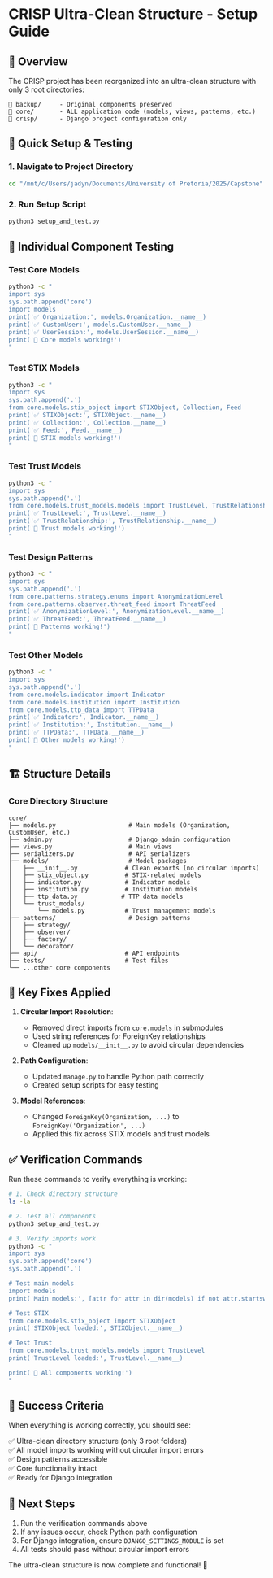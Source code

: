 # CRISP Ultra-Clean Structure - Setup Guide

## 🎯 Overview
The CRISP project has been reorganized into an ultra-clean structure with only 3 root directories:

```
📁 backup/     - Original components preserved
📁 core/       - ALL application code (models, views, patterns, etc.)
📁 crisp/      - Django project configuration only
```

## 🚀 Quick Setup & Testing

### 1. Navigate to Project Directory
```bash
cd "/mnt/c/Users/jadyn/Documents/University of Pretoria/2025/Capstone"
```

### 2. Run Setup Script
```bash
python3 setup_and_test.py
```

## 🧪 Individual Component Testing

### Test Core Models
```bash
python3 -c "
import sys
sys.path.append('core')
import models
print('✅ Organization:', models.Organization.__name__)
print('✅ CustomUser:', models.CustomUser.__name__)
print('✅ UserSession:', models.UserSession.__name__)
print('🎯 Core models working!')
"
```

### Test STIX Models
```bash
python3 -c "
import sys
sys.path.append('.')
from core.models.stix_object import STIXObject, Collection, Feed
print('✅ STIXObject:', STIXObject.__name__)
print('✅ Collection:', Collection.__name__)
print('✅ Feed:', Feed.__name__)
print('🎯 STIX models working!')
"
```

### Test Trust Models
```bash
python3 -c "
import sys
sys.path.append('.')
from core.models.trust_models.models import TrustLevel, TrustRelationship
print('✅ TrustLevel:', TrustLevel.__name__)
print('✅ TrustRelationship:', TrustRelationship.__name__)
print('🎯 Trust models working!')
"
```

### Test Design Patterns
```bash
python3 -c "
import sys
sys.path.append('.')
from core.patterns.strategy.enums import AnonymizationLevel
from core.patterns.observer.threat_feed import ThreatFeed
print('✅ AnonymizationLevel:', AnonymizationLevel.__name__)
print('✅ ThreatFeed:', ThreatFeed.__name__)
print('🎯 Patterns working!')
"
```

### Test Other Models
```bash
python3 -c "
import sys
sys.path.append('.')
from core.models.indicator import Indicator
from core.models.institution import Institution
from core.models.ttp_data import TTPData
print('✅ Indicator:', Indicator.__name__)
print('✅ Institution:', Institution.__name__)
print('✅ TTPData:', TTPData.__name__)
print('🎯 Other models working!')
"
```

## 🏗️ Structure Details

### Core Directory Structure
```
core/
├── models.py                    # Main models (Organization, CustomUser, etc.)
├── admin.py                     # Django admin configuration
├── views.py                     # Main views
├── serializers.py               # API serializers
├── models/                      # Model packages
│   ├── __init__.py             # Clean exports (no circular imports)
│   ├── stix_object.py          # STIX-related models
│   ├── indicator.py            # Indicator models
│   ├── institution.py          # Institution models
│   ├── ttp_data.py            # TTP data models
│   └── trust_models/
│       └── models.py           # Trust management models
├── patterns/                    # Design patterns
│   ├── strategy/
│   ├── observer/
│   ├── factory/
│   └── decorator/
├── api/                        # API endpoints
├── tests/                      # Test files
└── ...other core components
```

## 🔧 Key Fixes Applied

1. **Circular Import Resolution**: 
   - Removed direct imports from `core.models` in submodules
   - Used string references for ForeignKey relationships
   - Cleaned up `models/__init__.py` to avoid circular dependencies

2. **Path Configuration**:
   - Updated `manage.py` to handle Python path correctly
   - Created setup scripts for easy testing

3. **Model References**:
   - Changed `ForeignKey(Organization, ...)` to `ForeignKey('Organization', ...)`
   - Applied this fix across STIX models and trust models

## ✅ Verification Commands

Run these commands to verify everything is working:

```bash
# 1. Check directory structure
ls -la

# 2. Test all components
python3 setup_and_test.py

# 3. Verify imports work
python3 -c "
import sys
sys.path.append('core')
sys.path.append('.')

# Test main models
import models
print('Main models:', [attr for attr in dir(models) if not attr.startswith('_')])

# Test STIX
from core.models.stix_object import STIXObject
print('STIXObject loaded:', STIXObject.__name__)

# Test Trust
from core.models.trust_models.models import TrustLevel
print('TrustLevel loaded:', TrustLevel.__name__)

print('🎯 All components working!')
"
```

## 🎯 Success Criteria

When everything is working correctly, you should see:

✅ Ultra-clean directory structure (only 3 root folders)  
✅ All model imports working without circular import errors  
✅ Design patterns accessible  
✅ Core functionality intact  
✅ Ready for Django integration  

## 🚀 Next Steps

1. Run the verification commands above
2. If any issues occur, check Python path configuration
3. For Django integration, ensure `DJANGO_SETTINGS_MODULE` is set
4. All tests should pass without circular import errors

The ultra-clean structure is now complete and functional! 🎉
